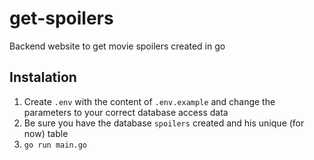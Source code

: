 # get-spoilers
Backend website to get movie spoilers created in go

## Instalation
1. Create ```.env``` with the content of ```.env.example``` and change the parameters to your correct database access data
2. Be sure you have the database ```spoilers``` created and his unique (for now) table
3. ```go run main.go```
